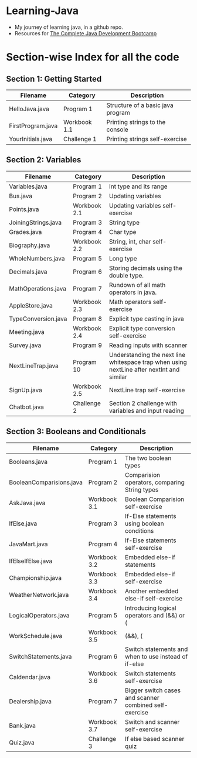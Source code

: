 # Learning-Java
- My journey of learning java, in a github repo.
- Resources for [The Complete Java Development Bootcamp](https://udemy-redirect-app.herokuapp.com/java)

# Section-wise Index for all the code

## Section 1: Getting Started

| Filename | Category | Description |
|----------|----------|-------------|
| HelloJava.java | Program 1 | Structure of a basic java program |
| FirstProgram.java | Workbook 1.1 | Printing strings to the console |
| YourInitials.java | Challenge 1 | Printing strings self-exercise |

## Section 2: Variables

| Filename | Category | Description |
|----------|----------|-------------|
| Variables.java | Program 1 | Int type and its range |
| Bus.java | Program 2 | Updating variables |
| Points.java | Workbook 2.1 | Updating variables self-exercise |
| JoiningStrings.java | Program 3 | String type |
| Grades.java | Program 4 | Char type |
| Biography.java | Workbook 2.2 | String, int, char self-exercise |
| WholeNumbers.java | Program 5 | Long type |
| Decimals.java | Program 6 | Storing decimals using the double type. |
| MathOperations.java | Program 7 | Rundown of all math operators in java. |
| AppleStore.java | Workbook 2.3 | Math operators self-exercise |
| TypeConversion.java | Program 8 | Explicit type casting in java |
| Meeting.java | Workbook 2.4 | Explicit type conversion self-exercise |
| Survey.java | Program 9 | Reading inputs with scanner |
| NextLineTrap.java | Program 10 | Understanding the next line whitespace trap when using nextLine after nextInt and similar |
| SignUp.java | Workbook 2.5 | NextLine trap self-exercise |
| Chatbot.java | Challenge 2 | Section 2 challenge with variables and input reading |


## Section 3: Booleans and Conditionals

| Filename | Category | Description |
|----------|----------|-------------|
| Booleans.java | Program 1 | The two boolean types |
| BooleanComparisions.java | Program 2 | Comparision operators, comparing String types |
| AskJava.java | Workbook 3.1 | Boolean Comparision self-exercise |
| IfElse.java | Program 3 | If-Else statements using boolean conditions |
| JavaMart.java | Program 4 | If-Else statements self-exercise |
| IfElseIfElse.java | Workbook 3.2 | Embedded else-if statements |
| Championship.java | Workbook 3.3 | Embedded else-if self-exercise |
| WeatherNetwork.java | Workbook 3.4 | Another embedded else-if self-exercise |
| LogicalOperators.java | Program 5 | Introducing logical operators and (&&) or (||) not (!) |
| WorkSchedule.java | Workbook 3.5 | (&&), (||), (!) self-exercise |
| SwitchStatements.java | Program 6 | Switch statements and when to use instead of if-else |
| Caldendar.java | Workbook 3.6 | Switch statements self-exercise |
| Dealership.java | Program 7 | Bigger switch cases and scanner combined self-exercise |
| Bank.java | Workbook 3.7 | Switch and scanner self-exercise |
| Quiz.java | Challenge 3 | If else based scanner quiz |
